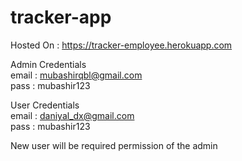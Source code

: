 # tracker-app
Hosted On :
https://tracker-employee.herokuapp.com

Admin Credentials <br/>
email : mubashirqbl@gmail.com<br/>
pass : mubashir123<br/>

User Credentials <br/>
email : daniyal_dx@gmail.com<br/>
pass : mubashir123<br/>  

New user will be required permission of the admin
